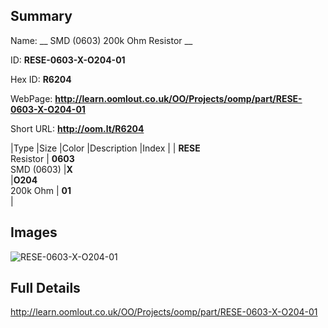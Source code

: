 

## Summary
 
Name: __ SMD (0603) 200k Ohm Resistor __

ID: __RESE-0603-X-O204-01__

Hex ID: __R6204__

WebPage: __http://learn.oomlout.co.uk/OO/Projects/oomp/part/RESE-0603-X-O204-01__

Short URL: __http://oom.lt/R6204__


|Type   |Size   |Color   |Description   |Index   |
| __RESE__ <br>Resistor  | __0603__<br>SMD (0603)   |__X__<br>    |__O204__<br>200k Ohm    | __01__<br>  |


## Images
![RESE-0603-X-O204-01](http://oomlout.com/oomp-gen/parts/RESE-0603-X-O204-01/RESE-0603-X-O204-01_420.jpg)

## Full Details

 http://learn.oomlout.co.uk/OO/Projects/oomp/part/RESE-0603-X-O204-01

